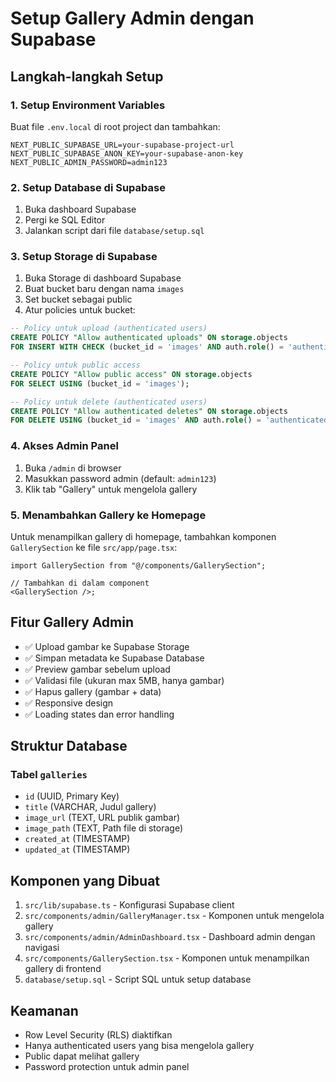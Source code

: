 # Setup Gallery Admin dengan Supabase

## Langkah-langkah Setup

### 1. Setup Environment Variables

Buat file `.env.local` di root project dan tambahkan:

```env
NEXT_PUBLIC_SUPABASE_URL=your-supabase-project-url
NEXT_PUBLIC_SUPABASE_ANON_KEY=your-supabase-anon-key
NEXT_PUBLIC_ADMIN_PASSWORD=admin123
```

### 2. Setup Database di Supabase

1. Buka dashboard Supabase
2. Pergi ke SQL Editor
3. Jalankan script dari file `database/setup.sql`

### 3. Setup Storage di Supabase

1. Buka Storage di dashboard Supabase
2. Buat bucket baru dengan nama `images`
3. Set bucket sebagai public
4. Atur policies untuk bucket:

```sql
-- Policy untuk upload (authenticated users)
CREATE POLICY "Allow authenticated uploads" ON storage.objects
FOR INSERT WITH CHECK (bucket_id = 'images' AND auth.role() = 'authenticated');

-- Policy untuk public access
CREATE POLICY "Allow public access" ON storage.objects
FOR SELECT USING (bucket_id = 'images');

-- Policy untuk delete (authenticated users)
CREATE POLICY "Allow authenticated deletes" ON storage.objects
FOR DELETE USING (bucket_id = 'images' AND auth.role() = 'authenticated');
```

### 4. Akses Admin Panel

1. Buka `/admin` di browser
2. Masukkan password admin (default: `admin123`)
3. Klik tab "Gallery" untuk mengelola gallery

### 5. Menambahkan Gallery ke Homepage

Untuk menampilkan gallery di homepage, tambahkan komponen `GallerySection` ke file `src/app/page.tsx`:

```tsx
import GallerySection from "@/components/GallerySection";

// Tambahkan di dalam component
<GallerySection />;
```

## Fitur Gallery Admin

- ✅ Upload gambar ke Supabase Storage
- ✅ Simpan metadata ke Supabase Database
- ✅ Preview gambar sebelum upload
- ✅ Validasi file (ukuran max 5MB, hanya gambar)
- ✅ Hapus gallery (gambar + data)
- ✅ Responsive design
- ✅ Loading states dan error handling

## Struktur Database

### Tabel `galleries`

- `id` (UUID, Primary Key)
- `title` (VARCHAR, Judul gallery)
- `image_url` (TEXT, URL publik gambar)
- `image_path` (TEXT, Path file di storage)
- `created_at` (TIMESTAMP)
- `updated_at` (TIMESTAMP)

## Komponen yang Dibuat

1. `src/lib/supabase.ts` - Konfigurasi Supabase client
2. `src/components/admin/GalleryManager.tsx` - Komponen untuk mengelola gallery
3. `src/components/admin/AdminDashboard.tsx` - Dashboard admin dengan navigasi
4. `src/components/GallerySection.tsx` - Komponen untuk menampilkan gallery di frontend
5. `database/setup.sql` - Script SQL untuk setup database

## Keamanan

- Row Level Security (RLS) diaktifkan
- Hanya authenticated users yang bisa mengelola gallery
- Public dapat melihat gallery
- Password protection untuk admin panel
